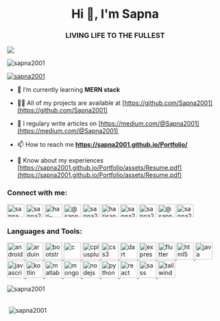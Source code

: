 <h1 align="center">Hi 👋, I'm Sapna</h1>
<h3 align="center">LIVING LIFE TO THE FULLEST</h3>

<img src="https://user-images.githubusercontent.com/56690856/98228904-38d93a00-1f7f-11eb-8635-1293f08aa344.png"/>

<p align="left"> <img src="https://komarev.com/ghpvc/?username=sapna2001&label=Profile%20views&color=0e75b6&style=flat" alt="sapna2001" /> </p>

<p align="left"> <a href="https://github.com/ryo-ma/github-profile-trophy"><img src="https://github-profile-trophy.vercel.app/?username=sapna2001" alt="sapna2001" /></a> </p>

- 🌱 I’m currently learning **MERN stack**

- 👨‍💻 All of my projects are available at [https://github.com/Sapna2001](https://github.com/Sapna2001)

- 📝 I regulary write articles on [https://medium.com/@Sapna2001](https://medium.com/@Sapna2001)

- 📫 How to reach me **https://sapna2001.github.io/Portfolio/**

- 📄 Know about my experiences [https://sapna2001.github.io/Portfolio/assets/Resume.pdf](https://sapna2001.github.io/Portfolio/assets/Resume.pdf)

<h3 align="left">Connect with me:</h3>
<p align="left">
<a href="https://twitter.com/sapna_2001" target="blank"><img align="center" src="https://cdn.jsdelivr.net/npm/simple-icons@3.0.1/icons/twitter.svg" alt="sapna_2001" height="30" width="40" /></a>
<a href="https://linkedin.com/in/sapna2001/" target="blank"><img align="center" src="https://cdn.jsdelivr.net/npm/simple-icons@3.0.1/icons/linkedin.svg" alt="sapna2001/" height="30" width="40" /></a>
<a href="https://stackoverflow.com/users/hari-sapna-nair" target="blank"><img align="center" src="https://cdn.jsdelivr.net/npm/simple-icons@3.0.1/icons/stackoverflow.svg" alt="hari-sapna-nair" height="30" width="40" /></a>
<a href="https://medium.com/@sapna2001" target="blank"><img align="center" src="https://cdn.jsdelivr.net/npm/simple-icons@3.0.1/icons/medium.svg" alt="@sapna2001" height="30" width="40" /></a>
<a href="https://www.codechef.com/users/sapna2001" target="blank"><img align="center" src="https://cdn.jsdelivr.net/npm/simple-icons@3.1.0/icons/codechef.svg" alt="sapna2001" height="30" width="40" /></a>
<a href="https://www.hackerrank.com/harisapnanair" target="blank"><img align="center" src="https://cdn.jsdelivr.net/npm/simple-icons@3.0.1/icons/hackerrank.svg" alt="harisapnanair" height="30" width="40" /></a>
<a href="https://codeforces.com/profile/sapna2001" target="blank"><img align="center" src="https://cdn.jsdelivr.net/npm/simple-icons@3.0.1/icons/codeforces.svg" alt="sapna2001" height="30" width="40" /></a>
<a href="https://www.leetcode.com/sapna2001" target="blank"><img align="center" src="https://cdn.jsdelivr.net/npm/simple-icons@3.0.1/icons/leetcode.svg" alt="sapna2001" height="30" width="40" /></a>
<a href="https://www.hackerearth.com/@sapna2001" target="blank"><img align="center" src="https://cdn.jsdelivr.net/npm/simple-icons@3.0.1/icons/hackerearth.svg" alt="@sapna2001" height="30" width="40" /></a>
<a href="https://auth.geeksforgeeks.org/user/sapna2001" target="blank"><img align="center" src="https://cdn.jsdelivr.net/npm/simple-icons@3.0.1/icons/geeksforgeeks.svg" alt="sapna2001" height="30" width="40" /></a>
</p>

<h3 align="left">Languages and Tools:</h3>
<p align="left"> <a href="https://developer.android.com" target="_blank"> <img src="https://devicons.github.io/devicon/devicon.git/icons/android/android-original-wordmark.svg" alt="android" width="40" height="40"/> </a> <a href="https://www.arduino.cc/" target="_blank"> <img src="https://cdn.worldvectorlogo.com/logos/arduino-1.svg" alt="arduino" width="40" height="40"/> </a> <a href="https://getbootstrap.com" target="_blank"> <img src="https://devicons.github.io/devicon/devicon.git/icons/bootstrap/bootstrap-plain.svg" alt="bootstrap" width="40" height="40"/> </a> <a href="https://www.cprogramming.com/" target="_blank"> <img src="https://devicons.github.io/devicon/devicon.git/icons/c/c-original.svg" alt="c" width="40" height="40"/> </a> <a href="https://www.w3schools.com/cpp/" target="_blank"> <img src="https://devicons.github.io/devicon/devicon.git/icons/cplusplus/cplusplus-original.svg" alt="cplusplus" width="40" height="40"/> </a> <a href="https://www.w3schools.com/css/" target="_blank"> <img src="https://devicons.github.io/devicon/devicon.git/icons/css3/css3-original-wordmark.svg" alt="css3" width="40" height="40"/> </a> <a href="https://dart.dev" target="_blank"> <img src="https://www.vectorlogo.zone/logos/dartlang/dartlang-icon.svg" alt="dart" width="40" height="40"/> </a> <a href="https://expressjs.com" target="_blank"> <img src="https://devicons.github.io/devicon/devicon.git/icons/express/express-original-wordmark.svg" alt="express" width="40" height="40"/> </a> <a href="https://flutter.dev" target="_blank"> <img src="https://www.vectorlogo.zone/logos/flutterio/flutterio-icon.svg" alt="flutter" width="40" height="40"/> </a> <a href="https://www.w3.org/html/" target="_blank"> <img src="https://devicons.github.io/devicon/devicon.git/icons/html5/html5-original-wordmark.svg" alt="html5" width="40" height="40"/> </a> <a href="https://www.java.com" target="_blank"> <img src="https://devicons.github.io/devicon/devicon.git/icons/java/java-original-wordmark.svg" alt="java" width="40" height="40"/> </a> <a href="https://developer.mozilla.org/en-US/docs/Web/JavaScript" target="_blank"> <img src="https://devicons.github.io/devicon/devicon.git/icons/javascript/javascript-original.svg" alt="javascript" width="40" height="40"/> </a> <a href="https://kotlinlang.org" target="_blank"> <img src="https://www.vectorlogo.zone/logos/kotlinlang/kotlinlang-icon.svg" alt="kotlin" width="40" height="40"/> </a> <a href="https://www.mathworks.com/" target="_blank"> <img src="https://raw.githubusercontent.com/simple-icons/simple-icons/master/icons/mathworks.svg" alt="matlab" width="40" height="40"/> </a> <a href="https://www.mongodb.com/" target="_blank"> <img src="https://devicons.github.io/devicon/devicon.git/icons/mongodb/mongodb-original-wordmark.svg" alt="mongodb" width="40" height="40"/> </a> <a href="https://nodejs.org" target="_blank"> <img src="https://devicons.github.io/devicon/devicon.git/icons/nodejs/nodejs-original-wordmark.svg" alt="nodejs" width="40" height="40"/> </a> <a href="https://www.python.org" target="_blank"> <img src="https://devicons.github.io/devicon/devicon.git/icons/python/python-original.svg" alt="python" width="40" height="40"/> </a> <a href="https://reactjs.org/" target="_blank"> <img src="https://devicons.github.io/devicon/devicon.git/icons/react/react-original-wordmark.svg" alt="react" width="40" height="40"/> </a> <a href="https://sass-lang.com" target="_blank"> <img src="https://devicons.github.io/devicon/devicon.git/icons/sass/sass-original.svg" alt="sass" width="40" height="40"/> </a> <a href="https://tailwindcss.com/" target="_blank"> <img src="https://www.vectorlogo.zone/logos/tailwindcss/tailwindcss-icon.svg" alt="tailwind" width="40" height="40"/> </a> </p>

<p><img align="left" src="https://github-readme-stats.vercel.app/api/top-langs?username=sapna2001&show_icons=true&locale=en&layout=compact" alt="sapna2001" /></p></br></br>

<p>&nbsp;<img align="center" src="https://github-readme-stats.vercel.app/api?username=sapna2001&show_icons=true&locale=en" alt="sapna2001" /></p>



